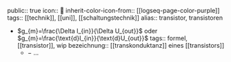 public:: true
icon:: 🌋
inherit-color-icon-from:: [[logseq-page-color-purple]]
tags:: [[technik]], [[uni]], [[schaltungstechnik]] 
alias:: transistor, transistoren

- $g_{m}=\frac{\Delta I_{in}}{\Delta U_{out}}$ oder $g_{m}=\frac{\text{d}I_{in}}{\text{d}U_{out}}$
  tags:: formel, [[transistor]], wip
  bezeichnung:: [[transkonduktanz]] eines [[transistors]]
	- $-$ ...